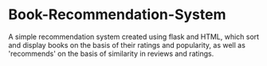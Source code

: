 # Book-Recommendation-System
A simple recommendation system created using flask and HTML, which sort and display books on the basis of their ratings and popularity, as well as 'recommends' on the basis of similarity in reviews and ratings.
